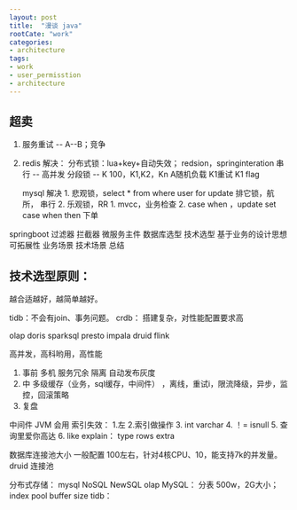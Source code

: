 ```yaml
---
layout: post
title:  "漫谈 java"
rootCate: "work"
categories:
- architecture
tags:
- work
- user_permisstion
- architecture
---
```


## 超卖
1. 服务重试 --  A--B；竞争
2. redis 解决：
    分布式锁：lua+key+自动失效；
            redsion，springinteration
    串行 -- 高并发
        分段锁 -- K   100，K1,K2，Kn
        A随机负载   K1重试   K1 flag

    mysql 解决
        1. 悲观锁，select * from where user for update  排它锁，航所，
        串行
        2. 乐观锁，RR
            1. mvcc，业务检查
            2. case when ，update set case when then 下单

springboot 过滤器  拦截器 微服务主件    数据库选型   技术选型  基于业务的设计思想    可拓展性   业务场景   技术场景  总结

## 技术选型原则：
 越合适越好，越简单越好。

tidb：不会有join、事务问题。
crdb： 搭建复杂，对性能配置要求高

olap
doris
sparksql presto impala  druid  flink

高并发，高科哟用，高性能
1. 事前   多机   服务冗余   隔离  自动发布灰度
2. 中 多级缓存（业务，sql缓存，中间件） ，离线，重试i，限流降级，异步，监控，回滚策略
3. 复盘

中间件  JVM  会用
索引失效：
1.左
2.索引做操作
3. int varchar
4. ！=  isnull
5. 查询里爱你高达
6. like
explain： type rows extra

数据库连接池大小  一般配置 100左右，针对4核CPU、10，能支持7k的并发量。
druid 连接池

分布式存储：
mysql  NoSQL   NewSQL   olap
MySQL： 分表  500w，2G大小；index  pool  buffer  size
tidb：
